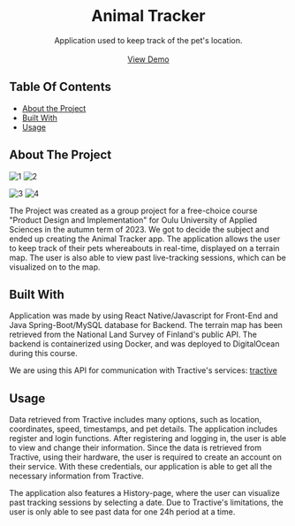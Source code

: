 <br/>

  <h1 align="center">Animal Tracker</h1>

  <p align="center">
    Application used to keep track of the pet's location.
    <br/>
    <br/>
    <a href="https://youtu.be/Zyi2qndGsR4">View Demo</a>
  </p>
</p>

## Table Of Contents

* [About the Project](#about-the-project)
* [Built With](#built-with)
* [Usage](#usage)


## About The Project

![1](https://github.com/Sovellusprojektit/Animal-Tracker/assets/99178278/e1fa7774-bd35-4f43-b7ae-37343155f067) ![2](https://github.com/Sovellusprojektit/Animal-Tracker/assets/99178278/789c88ca-c3dc-4f64-8a31-07864f274ee0)

![3](https://github.com/Sovellusprojektit/Animal-Tracker/assets/99178278/0fd75caa-282e-485f-8cdd-1435c4cafc00) ![4](https://github.com/Sovellusprojektit/Animal-Tracker/assets/99178278/79413615-5f7f-40ef-bcdb-79589eb2b64d)




The Project was created as a group project for a free-choice course "Product Design and Implementation" for Oulu University of Applied Sciences in the autumn term of 2023. We got to decide the subject and ended up creating the Animal Tracker app. 
The application allows the user to keep track of their pets whereabouts in real-time, displayed on a terrain map. The user is also able to view past live-tracking sessions, which can be visualized on to the map.

## Built With

Application was made by using React Native/Javascript for Front-End and Java Spring-Boot/MySQL database for Backend. The terrain map has been retrieved from the National Land Survey of Finland's public API.
The backend is containerized using Docker, and was deployed to DigitalOcean during this course.

We are using this API for communication with Tractive's services:
<a href="https://github.com/FAXES/tractive">tractive</a>



## Usage

Data retrieved from Tractive includes many options, such as location, coordinates, speed, timestamps, and pet details. The application includes register and login functions. After registering and logging in, the user is able to view and change their information.
Since the data is retrieved from Tractive, using their hardware, the user is required to create an account on their service. With these credentials, our application is able to get all the necessary information from Tractive.

The application also features a History-page, where the user can visualize past tracking sessions by selecting a date. Due to Tractive's limitations, the user is only able to see past data for one 24h period at a time.



